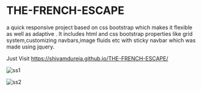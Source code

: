 # THE-FRENCH-ESCAPE
a quick responsive project based on css bootstrap which makes it flexible as well as adaptive . 
It includes html and css bootstrap properties like grid system,customizing navbars,image fluids etc with sticky navbar which was made using jquery.

Just Visit https://shivamdureja.github.io/THE-FRENCH-ESCAPE/

![ss1](https://user-images.githubusercontent.com/74757115/126282059-b98f24d1-8527-44e2-994a-e52315301d66.png)

![ss2](https://user-images.githubusercontent.com/74757115/126282110-f65fd541-0d34-4df7-9cc3-24289adaa49e.png)





 

